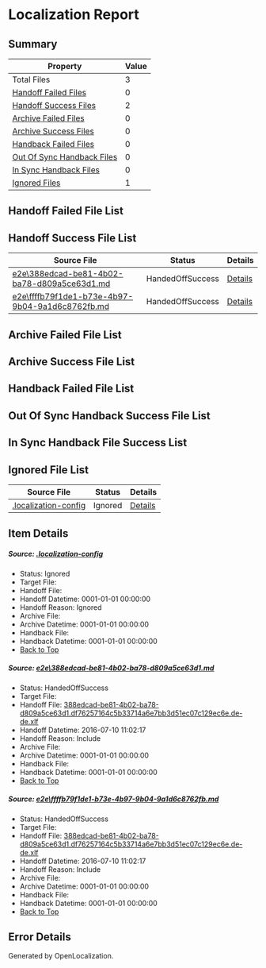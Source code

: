 # <a name='report-top'></a> Localization Report

## Summary
 Property | Value 
 -------- | ----- 
 Total Files | 3
[ Handoff Failed Files ](#handoff-failed-list)| 0
[ Handoff Success Files ](#handoff-success-list)| 2
[ Archive Failed Files ](#archive-failed-list)| 0
[ Archive Success Files ](#archive-success-list)| 0
[ Handback Failed Files ](#handback-failed-list)| 0
[ Out Of Sync Handback Files ](#outofsync-handback-success-list)| 0
[ In Sync Handback Files ](#insync-handback-success-list)| 0
[ Ignored Files ](#ignored-list)| 1

## <a name='handoff-failed-list'></a> Handoff Failed File List

## <a name='handoff-success-list'></a> Handoff Success File List
 Source File | Status | Details 
 ----------- | ------ | ------- 
 [e2e\388edcad-be81-4b02-ba78-d809a5ce63d1.md](https://github.com/OpenLocalizationTestOrg/oltest/blob/eb5d47ed18081564d9259c8e0f30b86149a960f6/e2e/388edcad-be81-4b02-ba78-d809a5ce63d1.md) | HandedOffSuccess | [Details](#0b0c18d97c61ccad72e7a526b0cab5e3545eb5161)
 [e2e\ffffb79f1de1-b73e-4b97-9b04-9a1d6c8762fb.md](https://github.com/OpenLocalizationTestOrg/oltest/blob/eb5d47ed18081564d9259c8e0f30b86149a960f6/e2e/ffffb79f1de1-b73e-4b97-9b04-9a1d6c8762fb.md) | HandedOffSuccess | [Details](#0b0c18d97c61ccad72e7a526b0cab5e3545eb5162)

## <a name='archive-failed-list'></a> Archive Failed File List

## <a name='archive-success-list'></a> Archive Success File List

## <a name='handback-failed-list'></a> Handback Failed File List

## <a name='outofsync-handback-success-list'></a> Out Of Sync Handback Success File List

## <a name='insync-handback-success-list'></a> In Sync Handback File Success List

## <a name='ignored-list'></a> Ignored File List
 Source File | Status | Details 
 ----------- | ------ | ------- 
 [.localization-config](https://github.com/OpenLocalizationTestOrg/oltest/blob/eb5d47ed18081564d9259c8e0f30b86149a960f6/.localization-config) | Ignored | [Details](#3d4f252ac210baf56311d7e97dcc2db10974dbd20)

## Item Details
##### <a name='3d4f252ac210baf56311d7e97dcc2db10974dbd20'></a> Source: [.localization-config](https://github.com/OpenLocalizationTestOrg/oltest/blob/eb5d47ed18081564d9259c8e0f30b86149a960f6/.localization-config)
* Status: Ignored
* Target File: 
* Handoff File: 
* Handoff Datetime: 0001-01-01 00:00:00
* Handoff Reason: Ignored
* Archive File: 
* Archive Datetime: 0001-01-01 00:00:00
* Handback File: 
* Handback Datetime: 0001-01-01 00:00:00
* [Back to Top](#report-top)

##### <a name='0b0c18d97c61ccad72e7a526b0cab5e3545eb5161'></a> Source: [e2e\388edcad-be81-4b02-ba78-d809a5ce63d1.md](https://github.com/OpenLocalizationTestOrg/oltest/blob/eb5d47ed18081564d9259c8e0f30b86149a960f6/e2e/388edcad-be81-4b02-ba78-d809a5ce63d1.md)
* Status: HandedOffSuccess
* Target File: 
* Handoff File: [388edcad-be81-4b02-ba78-d809a5ce63d1.df76257164c5b33714a6e7bb3d51ec07c129ec6e.de-de.xlf](https://github.com/OpenLocalizationTestOrg/olhandoff-e2e/blob/5e6523be185798bae781f73ee341613ad4b597e8/ol-handoff/OpenLocalizationTestOrg/oltest-dede-fly/ci/ht/388edcad-be81-4b02-ba78-d809a5ce63d1.df76257164c5b33714a6e7bb3d51ec07c129ec6e.de-de.xlf)
* Handoff Datetime: 2016-07-10 11:02:17
* Handoff Reason: Include
* Archive File: 
* Archive Datetime: 0001-01-01 00:00:00
* Handback File: 
* Handback Datetime: 0001-01-01 00:00:00
* [Back to Top](#report-top)

##### <a name='0b0c18d97c61ccad72e7a526b0cab5e3545eb5162'></a> Source: [e2e\ffffb79f1de1-b73e-4b97-9b04-9a1d6c8762fb.md](https://github.com/OpenLocalizationTestOrg/oltest/blob/eb5d47ed18081564d9259c8e0f30b86149a960f6/e2e/ffffb79f1de1-b73e-4b97-9b04-9a1d6c8762fb.md)
* Status: HandedOffSuccess
* Target File: 
* Handoff File: [388edcad-be81-4b02-ba78-d809a5ce63d1.df76257164c5b33714a6e7bb3d51ec07c129ec6e.de-de.xlf](https://github.com/OpenLocalizationTestOrg/olhandoff-e2e/blob/5e6523be185798bae781f73ee341613ad4b597e8/ol-handoff/OpenLocalizationTestOrg/oltest-dede-fly/ci/ht/388edcad-be81-4b02-ba78-d809a5ce63d1.df76257164c5b33714a6e7bb3d51ec07c129ec6e.de-de.xlf)
* Handoff Datetime: 2016-07-10 11:02:17
* Handoff Reason: Include
* Archive File: 
* Archive Datetime: 0001-01-01 00:00:00
* Handback File: 
* Handback Datetime: 0001-01-01 00:00:00
* [Back to Top](#report-top)


## Error Details

Generated by OpenLocalization.
